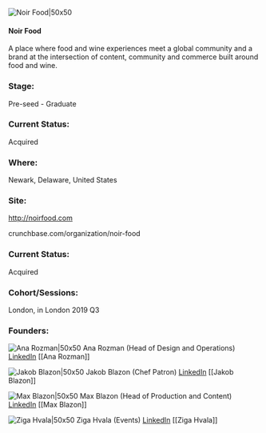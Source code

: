 

![Noir Food|50x50](https://apimg.techstars.com/connect/images/image_files/5da80dbea36c1119fe00002d/original/NOIR_Black_Square.png)

#### Noir Food
A place where food and wine experiences meet a global community and a brand at the intersection of content, community and commerce built around food and wine.

### Stage: 
Pre-seed - Graduate 

### Current Status: 
Acquired

### Where:
Newark, Delaware, United States

### Site:
http://noirfood.com



crunchbase.com/organization/noir-food

### Current Status: 
Acquired

### Cohort/Sessions: 
London, in London 2019 Q3

### Founders: 

![Ana Rozman|50x50](https://apimg.techstars.com/connect/images/image_files/5d3b04c434a60d1466000007/original/_DSC1864.jpg) Ana Rozman (Head of Design and Operations) [LinkedIn](https://linkedin.com/in/ana-rozman-137452176) [[Ana Rozman]]

![Jakob Blazon|50x50](http://s3.amazonaws.com/ts-accel-connect-uploads/images/image_files/5d2df5dea36c117e65000032/original/JakaBlazon.jpg) Jakob Blazon (Chef Patron) [LinkedIn](https://linkedin.com/in/jakablazon) [[Jakob Blazon]]

![Max Blazon|50x50](https://apimg.techstars.com/connect/images/image_files/5d403dc3a36c117dd8000940/original/Techstars.jpg) Max Blazon (Head of Production and Content) [LinkedIn](https://linkedin.com/in/max-blazon-920878151) [[Max Blazon]]

![Ziga Hvala|50x50]() Ziga Hvala (Events) [LinkedIn](https://) [[Ziga Hvala]]


